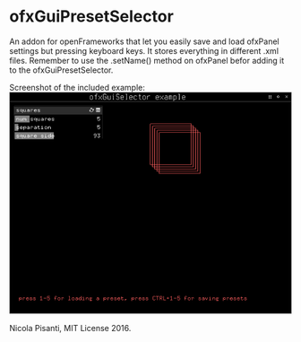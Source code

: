 ofxGuiPresetSelector
==============
An addon for openFrameworks that let you easily save and load ofxPanel settings but pressing keyboard keys. It stores everything in different .xml files. Remember to use the .setName() method on ofxPanel befor adding it to the ofxGuiPresetSelector.

Screenshot of the included example:
![example](example.png?raw=true "example")

Nicola Pisanti, MIT License 2016.
